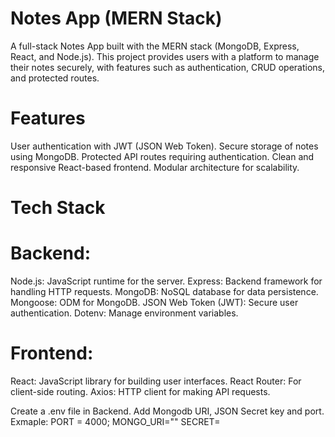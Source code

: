 # Notes App (MERN Stack)
A full-stack Notes App built with the MERN stack (MongoDB, Express, React, and Node.js). This project provides users with a platform to manage their notes securely, with features such as authentication, CRUD operations, and protected routes.

# Features
User authentication with JWT (JSON Web Token).
Secure storage of notes using MongoDB.
Protected API routes requiring authentication.
Clean and responsive React-based frontend.
Modular architecture for scalability.

# Tech Stack
# Backend:
Node.js: JavaScript runtime for the server.
Express: Backend framework for handling HTTP requests.
MongoDB: NoSQL database for data persistence.
Mongoose: ODM for MongoDB.
JSON Web Token (JWT): Secure user authentication.
Dotenv: Manage environment variables.

# Frontend:
React: JavaScript library for building user interfaces.
React Router: For client-side routing.
Axios: HTTP client for making API requests.

Create a .env file in Backend. Add Mongodb URI, JSON Secret key and port.
Exmaple: 
PORT = 4000;
MONGO_URI=""
SECRET= 
